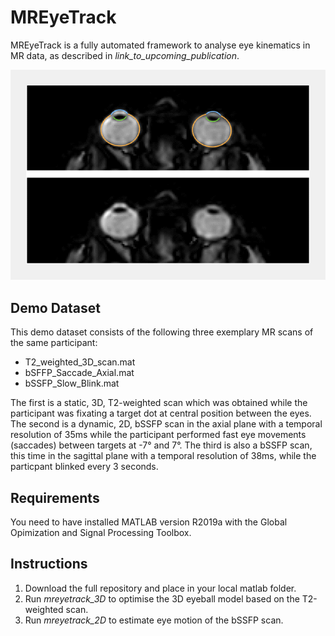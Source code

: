 # MREyeTrack
MREyeTrack is a fully automated framework to analyse eye kinematics in MR data, as described in *link_to_upcoming_publication*.

![](Saccade.gif)

## Demo Dataset
This demo dataset consists of the following three exemplary MR scans of the same participant:
* T2_weighted_3D_scan.mat
* bSFFP_Saccade_Axial.mat
* bSSFP_Slow_Blink.mat
 
The first is a static, 3D, T2-weighted scan which was obtained while the participant was fixating a target dot at central position between the eyes. The second is a dynamic, 2D, bSSFP scan in the axial plane with a temporal resolution of 35ms while the participant performed fast eye movements (saccades) between targets at -7° and 7°. The third is also a bSSFP scan, this time in the sagittal plane with a temporal resolution of 38ms, while the particpant blinked every 3 seconds.

## Requirements
You need to have installed MATLAB version R2019a with the Global Opimization and Signal Processing Toolbox.

## Instructions
1) Download the full repository and place in your local matlab folder.
2) Run *mreyetrack_3D* to optimise the 3D eyeball model based on the T2-weighted scan.
3) Run *mreyetrack_2D* to estimate eye motion of the bSSFP scan. 
